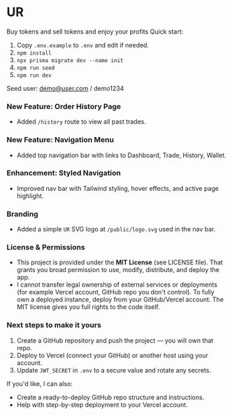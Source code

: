 # UR
Buy tokens and sell tokens and enjoy your profits
Quick start:
1. Copy `.env.example` to `.env` and edit if needed.
2. `npm install`
3. `npx prisma migrate dev --name init`
4. `npm run seed`
5. `npm run dev`

Seed user: demo@user.com / demo1234


### New Feature: Order History Page
- Added `/history` route to view all past trades.


### New Feature: Navigation Menu
- Added top navigation bar with links to Dashboard, Trade, History, Wallet.


### Enhancement: Styled Navigation
- Improved nav bar with Tailwind styling, hover effects, and active page highlight.


### Branding
- Added a simple `UR` SVG logo at `/public/logo.svg` used in the nav bar.

### License & Permissions
- This project is provided under the **MIT License** (see LICENSE file). That grants you broad permission to use, modify, distribute, and deploy the app.
- I cannot transfer legal ownership of external services or deployments (for example Vercel account, GitHub repo you don't control). To fully own a deployed instance, deploy from your GitHub/Vercel account. The MIT license gives you full rights to the code itself.

### Next steps to make it yours
1. Create a GitHub repository and push the project — you will own that repo.
2. Deploy to Vercel (connect your GitHub) or another host using your account.
3. Update `JWT_SECRET` in `.env` to a secure value and rotate any secrets.

If you'd like, I can also:
- Create a ready-to-deploy GitHub repo structure and instructions.
- Help with step-by-step deployment to your Vercel account.
